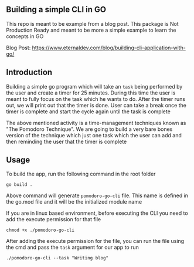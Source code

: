 ## Building a simple CLI in GO

This repo is meant to be example from a blog post. This package is Not Production Ready and meant to be more a simple example to learn the concepts in GO

Blog Post: https://www.eternaldev.com/blog/building-cli-application-with-go/

## Introduction
Building a simple go program which will take an `task` being performed by the user and create a timer for 25 minutes. During this time the user is meant to fully focus on the task which he wants to do. After the timer runs out, we will print out that the timer is done. User can take a break once the timer is complete and start the cycle again until the task is complete

The above mentioned activity is a time-management techniques known as "The Pomodoro Technique". We are going to build a very bare bones version of the technique which just one task which the user can add and then reminding the user that the timer is complete

## Usage

To build the app, run the following command in the root folder
```
go build .
```

Above command will generate `pomodoro-go-cli` file. This name is defined in the go.mod file and it will be the initialized module name

If you are in linux based environment, before executing the CLI you need to add the execute permission for that file

```
chmod +x ./pomodoro-go-cli
```

After adding the execute permission for the file, you can run the file using the cmd and pass the `task` argument for our app to run

```
./pomodoro-go-cli --task "Writing blog"
```

